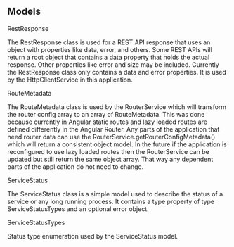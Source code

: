 ## Models

RestResponse

The RestResponse class is used for a REST API response that uses an object with properties like data, error, and others. Some REST APIs will return a root object that contains a data property that holds the actual response. Other properties like error and size may be included. Currently the RestResponse class only contains a data and error properties. It is used by the HttpClientService in this application.

RouteMetadata

The RouteMetadata class is used by the RouterService which will transform the router config array to an array of RouteMetadata. This was done because currently in Angular static routes and lazy loaded routes are defined differently in the Angular Router. Any parts of the application that need router data can use the RouterService.getRouterConfigMetadata() which will return a consistent object model. In the future if the application is reconfigured to use lazy loaded routes then the RouterService can be updated but still return the same object array. That way any dependent parts of the application do not need to change.

ServiceStatus

The ServiceStatus class is a simple model used to describe the status of a service or any long running process. It contains a type property of type ServiceStatusTypes and an optional error object. 

ServiceStatusTypes

Status type enumeration used by the ServiceStatus model. 

